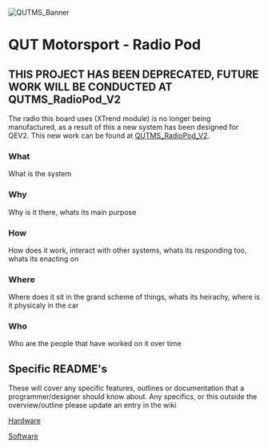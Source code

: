 ![QUTMS_Banner](https://raw.githubusercontent.com/Technosasquach/QUTMS_Master/master/src/qutmsBanner.jpg)

# QUT Motorsport - Radio Pod

## THIS PROJECT HAS BEEN DEPRECATED, FUTURE WORK WILL BE CONDUCTED AT QUTMS_RadioPod_V2
The radio this board uses (XTrend module) is no longer being manufactured, as a result of this a new system has been designed for QEV2.  This new work can be found at [QUTMS_RadioPod_V2](https://github.com/QUT-Motorsport/QUTMS_RadioPod_V2).

### What
What is the system
### Why
Why is it there, whats its main purpose
### How
How does it work, interact with other systems, whats its responding too, whats its enacting on
### Where
Where does it sit in the grand scheme of things, whats its heirachy, where is it physicaly in the car
### Who
Who are the people that have worked on it over time

## Specific README's
These will cover any specific features, outlines or documentation that a programmer/designer should know about. Any specifics, or this outside the overview/outline please update an entry in the wiki

[Hardware](https://github.com/Technosasquach/QUTMS_RadioPod/tree/master/hardware "Hardware")

[Software](https://github.com/Technosasquach/QUTMS_RadioPod/tree/master/software "Software")
